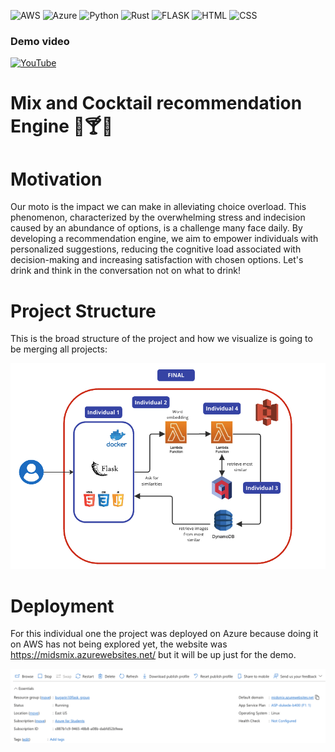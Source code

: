 ![AWS](https://img.shields.io/badge/AWS-%23FF9900.svg?style=for-the-badge&logo=amazon-aws&logoColor=white)
![Azure](https://img.shields.io/badge/azure-%230072C6.svg?style=for-the-badge&logo=microsoftazure&logoColor=white)
![Python](https://img.shields.io/badge/python-3670A0?style=for-the-badge&logo=python&logoColor=ffdd54)
![Rust](https://img.shields.io/badge/rust-%23000000.svg?style=for-the-badge&logo=rust&logoColor=white)
![FLASK](https://img.shields.io/badge/Flask-000000?style=for-the-badge&logo=flask&logoColor=white)
![HTML](https://img.shields.io/badge/HTML5-E34F26?style=for-the-badge&logo=html5&logoColor=white)
![CSS](https://img.shields.io/badge/CSS-239120?&style=for-the-badge&logo=css3&logoColor=white)


### Demo video
<div align="left">
 
[![YouTube](https://img.shields.io/badge/YouTube-%23FF0000.svg?style=for-the-badge&logo=YouTube&logoColor=white)](https://youtu.be/31c-DYnYhQ4)

</div>


 

# Mix and Cocktail recommendation Engine 🍷🍸🍹

# Motivation

Our moto is the impact we can make in alleviating choice overload. This phenomenon, characterized by the overwhelming stress and indecision caused by an abundance of options, is a challenge many face daily. By developing a recommendation engine, we aim to empower individuals with personalized suggestions, reducing the cognitive load associated with decision-making and increasing satisfaction with chosen options. Let's drink and think in the conversation not on what to drink!

# Project Structure

This is the broad structure of the project and how we visualize is going to be merging all projects:

![structure](static/images/structure.png)

# Deployment

For this individual one the project was deployed on Azure because doing it on AWS has not being explored yet, the website was https://midsmix.azurewebsites.net/ but it will be up just for the demo.

![webapp](static/images/webapp.png)

